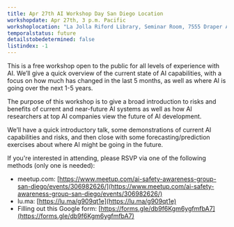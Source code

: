 ```yaml
---
title: Apr 27th AI Workshop Day San Diego Location
workshopdate: Apr 27th, 3 p.m. Pacific
workshoplocation: "La Jolla Riford Library, Seminar Room, 7555 Draper Ave, San Diego CA, 92037"
temporalstatus: future
detailstobedetermined: false
listindex: -1
---
```


This is a free workshop open to the public for all levels of experience with AI. We’ll give a quick overview of the current state of AI capabilities, with a focus on how much has changed in the last 5 months, as well as where AI is going over the next 1-5 years.

The purpose of this workshop is to give a broad introduction to risks and benefits of current and near-future AI systems as well as how AI researchers at top AI companies view the future of AI development.

We’ll have a quick introductory talk, some demonstrations of current AI capabilities and risks, and then close with some forecasting/prediction exercises about where AI might be going in the future.

If you're interested in attending, please RSVP via one of the following methods (only one is needed):

+ meetup.com: [https://www.meetup.com/ai-safety-awareness-group-san-diego/events/306982626/](https://www.meetup.com/ai-safety-awareness-group-san-diego/events/306982626/)
+ lu.ma: [https://lu.ma/g909qt1e](https://lu.ma/g909qt1e)
+ Filling out this Google form: [https://forms.gle/db9f6Kgm6ygfmfbA7](https://forms.gle/db9f6Kgm6ygfmfbA7)
